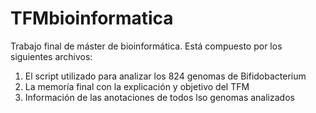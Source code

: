 # TFMbioinformatica
Trabajo final de máster de bioinformática.
Está compuesto por los siguientes archivos:
  1) El script utilizado para analizar los 824 genomas de Bifidobacterium
  2) La memoría final con la explicación y objetivo del TFM
  3) Información de las anotaciones de todos lso genomas analizados

